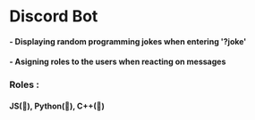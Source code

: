 # Discord Bot 
#### - Displaying random programming jokes when entering '?joke'
#### - Asigning roles to the users when reacting on messages

### Roles :
#### JS(🦊), Python(🐍), C++(🐯)
